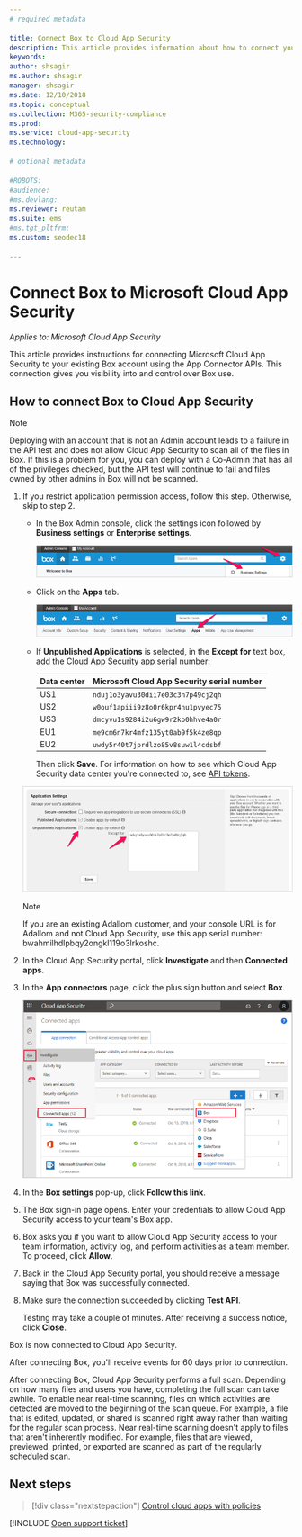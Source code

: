 ```yaml
---
# required metadata

title: Connect Box to Cloud App Security
description: This article provides information about how to connect your Box app to Cloud App Security using the API connector for visibility and control over use.
keywords:
author: shsagir
ms.author: shsagir
manager: shsagir
ms.date: 12/10/2018
ms.topic: conceptual
ms.collection: M365-security-compliance
ms.prod:
ms.service: cloud-app-security
ms.technology:

# optional metadata

#ROBOTS:
#audience:
#ms.devlang:
ms.reviewer: reutam
ms.suite: ems
#ms.tgt_pltfrm:
ms.custom: seodec18

---
```

# Connect Box to Microsoft Cloud App Security

*Applies to: Microsoft Cloud App Security*

This article provides instructions for connecting Microsoft Cloud App Security to your existing Box account using the App Connector APIs. This connection gives you visibility into and control over Box use.

## How to connect Box to Cloud App Security

> [!NOTE]
> Deploying with an account that is not an Admin account leads to a failure in the API test and does not allow Cloud App Security to scan all of the files in Box. If this is a problem for you, you can deploy with a Co-Admin that has all of the privileges checked, but the API test will continue to fail and files owned by other admins in Box will not be scanned.

1. If you restrict application permission access, follow this step. Otherwise, skip to step 2.

    - In the Box Admin console, click the settings icon followed by **Business settings** or **Enterprise settings**.

         ![box business settings](media/box-business-settings.png "box business settings")

    - Click on the **Apps** tab.

         ![box apps](media/box-apps.png "box apps")

    - If **Unpublished Applications** is selected, in the **Except for** text box, add the Cloud App Security app serial number:

         |Data center|Microsoft Cloud App Security serial number|
         |----|----|
         |US1| `nduj1o3yavu30dii7e03c3n7p49cj2qh`|
         |US2|`w0ouf1apiii9z8o0r6kpr4nu1pvyec75`|
         |US3|`dmcyvu1s9284i2u6gw9r2kb0hhve4a0r`|
         |EU1|`me9cm6n7kr4mfz135yt0ab9f5k4ze8qp`|
         |EU2|`uwdy5r40t7jprdlzo85v8suw1l4cdsbf`|

        Then click **Save**. For information on how to see which Cloud App Security data center you're connected to, see [API tokens](api-tokens.md).

    ![box settings except for](media/box-settings-except-for.png)

    > [!NOTE]
    > If you are an existing Adallom customer, and your console URL is for Adallom and not Cloud App Security, use this app serial number: bwahmilhdlpbqy2ongkl119o3lrkoshc.

2. In the Cloud App Security portal, click **Investigate** and then **Connected apps**.

3. In the **App connectors** page, click the plus sign button and select **Box**.

    ![connect box](media/connect-box.png "connect box")

4. In the **Box settings** pop-up, click **Follow this link**.

5. The Box sign-in page opens. Enter your credentials to allow Cloud App Security access to your team's Box app.

6. Box asks you if you want to allow Cloud App Security access to your team information, activity log, and perform activities as a team member. To proceed, click **Allow**.

7. Back in the Cloud App Security portal, you should receive a message saying that Box was successfully connected.

8. Make sure the connection succeeded by clicking **Test API**.

    Testing may take a couple of minutes. After receiving a success notice, click **Close**.

Box is now connected to Cloud App Security.

After connecting Box, you'll receive events for 60 days prior to connection.

After connecting Box, Cloud App Security performs a full scan. Depending on how many files and users you have, completing the full scan can take awhile. To enable near real-time scanning, files on which activities are detected are moved to the beginning of the scan queue. For example, a file that is edited, updated, or shared is scanned right away rather than waiting for the regular scan process. Near real-time scanning doesn't apply to files that aren't inherently modified. For example, files that are viewed, previewed, printed, or exported are scanned as part of the regularly scheduled scan.

## Next steps

> [!div class="nextstepaction"]
> [Control cloud apps with policies](control-cloud-apps-with-policies.md)

[!INCLUDE [Open support ticket](includes/support.md)]
